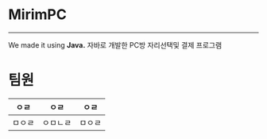 # MirimPC
---
We made it using **Java.**
자바로 개발한 PC방 자리선택및 결제 프로그램

# 팀원
|ㅇㄹ|ㅇㄹ|ㅇㄹ|
|-|-|-|
|ㅁㅇㄹ|ㅇㅁㄴㄹ|ㅁㅇㄹ|
